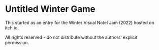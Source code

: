 # Untitled Winter Game
 This started as an entry for the Winter Visual Notel Jam (2022) hosted on itch.io.

 All rights reserved - do not distribute without the authors' explicit permission.